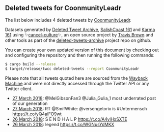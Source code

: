 ## Deleted tweets for CoonmunityLeadr

The list below includes 4 deleted tweets by
[CoonmunityLeadr](https://twitter.com/CoonmunityLeadr).



Datasets generated by [Deleted Tweet Archive](https://twitter.com/deletedtweet161), 
[SalishCoast 161](https://twitter.com/SalishCoastA) and [Karma 161](https://twitter.com/KarmaOneSixOne) 
using ✨[cancel-culture](https://github.com/travisbrown/cancel-culture)✨, an open source project by 
[Travis Brown](https://twitter.com/travisbrown) and other tools as part of the 
[deleted-tweets-archive](https://github.com/salcoast/deleted-tweets-archive/) project repo on github.

You can create your own updated version of this document by checking out and configuring the
repository and then running the following commands:

```bash
$ cargo build --release
$ target/release/twcc deleted-tweets --report CoonmunityLeadr
```

Please note that all tweets quoted here are sourced from the
[Wayback Machine](https://web.archive.org) and were not directly accessed through the Twitter API or
any Twitter client.

* [27 March 2018](https://web.archive.org/web/20180327221303/https://twitter.com/CoonmunityLeadr/status/978756814534832129): @MelGibsonFan3 @Julia_Gulia_1 most underrated post of our generation
* [27 March 2018](https://web.archive.org/web/20180327194849/https://twitter.com/CoonmunityLeadr/status/978720517011066880): RT @SmifWhite: @versengetorix is #Untermensch https://t.co/yQ4aiFO9wt
* [26 March 2018](https://web.archive.org/web/20180326162155/https://twitter.com/CoonmunityLeadr/status/978306061064134657): S E N D H A L P https://t.co/A4vlHxSXTE
* [26 March 2018](https://web.archive.org/web/20180326014744/https://twitter.com/CoonmunityLeadr/status/978086065616621568): legend https://t.co/WGNusYdMKX
